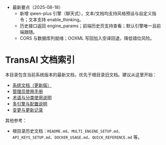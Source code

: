 - 最新要点（2025-08-18）
  - 新增 qwen-plus 引擎（聊天式），文本/文档均支持风格预设与自定义指令；文本支持 enable_thinking。
  - 历史接口返回 engine_params；前端历史页支持查看；默认引擎唯一且前端跟随。
  - CORS 与数据库列就绪；OOXML 写回加入空译回退，降低错位风险。

# TransAI 文档索引

本目录包含当前系统版本的最新文档，优先于根目录旧文档。建议从这里开始：

- [系统文档（更新版）](./SYSTEM_DOCUMENTATION.md)
- [管理员使用手册](./ADMIN_GUIDE.md)
- [术语与分类使用说明](./TERMINOLOGY.md)
- [多引擎与配置说明](./ENGINES.md)
- [变更与更新记录](./CHANGELOG.md)

其他参考：
- 根目录历史文档：`README.md`、`MULTI_ENGINE_SETUP.md`、`API_KEYS_SETUP.md`、`DOCKER_USAGE.md`、`QUICK_REFERENCE.md` 等。


